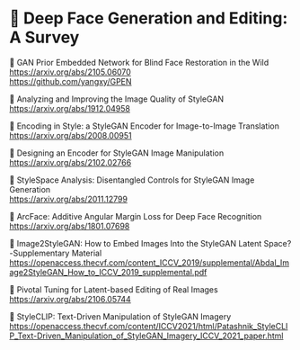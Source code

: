 # 📖 Deep Face Generation and Editing: A Survey

[//]: # (Deep Face Generation and Control: A Survey)
[//]: # (Deep Face Generation and Editing: A Survey)
[//]: # (Deep Face Synthesis and Editing: A Survey)

📄 GAN Prior Embedded Network for Blind Face Restoration in the Wild <br />
https://arxiv.org/abs/2105.06070 <br />
https://github.com/yangxy/GPEN <br />

📄 Analyzing and Improving the Image Quality of StyleGAN <br />
https://arxiv.org/abs/1912.04958 <br />

📄 Encoding in Style: a StyleGAN Encoder for Image-to-Image Translation <br />
https://arxiv.org/abs/2008.00951 <br />

📄 Designing an Encoder for StyleGAN Image Manipulation <br />
https://arxiv.org/abs/2102.02766 <br />

📄 StyleSpace Analysis: Disentangled Controls for StyleGAN Image Generation <br />
https://arxiv.org/abs/2011.12799 <br />

📄 ArcFace: Additive Angular Margin Loss for Deep Face Recognition <br />
https://arxiv.org/abs/1801.07698 <br />

📄 Image2StyleGAN: How to Embed Images Into the StyleGAN Latent Space?-Supplementary Material <br />
https://openaccess.thecvf.com/content_ICCV_2019/supplemental/Abdal_Image2StyleGAN_How_to_ICCV_2019_supplemental.pdf <br />

📄 Pivotal Tuning for Latent-based Editing of Real Images <br />
https://arxiv.org/abs/2106.05744 <br />

📄 StyleCLIP: Text-Driven Manipulation of StyleGAN Imagery <br />
https://openaccess.thecvf.com/content/ICCV2021/html/Patashnik_StyleCLIP_Text-Driven_Manipulation_of_StyleGAN_Imagery_ICCV_2021_paper.html <br />
